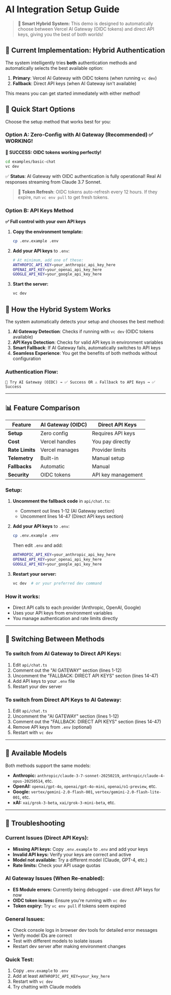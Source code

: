 # AI Integration Setup Guide

> **🔄 Smart Hybrid System:** This demo is designed to automatically choose between Vercel AI Gateway (OIDC tokens) and direct API keys, giving you the best of both worlds!

## 🎯 **Current Implementation: Hybrid Authentication**

The system intelligently tries **both** authentication methods and automatically selects the best available option:

1. **Primary**: Vercel AI Gateway with OIDC tokens (when running `vc dev`)
2. **Fallback**: Direct API keys (when AI Gateway isn't available)

This means you can get started immediately with either method!

## 🚀 **Quick Start Options**

Choose the setup method that works best for you:

### Option A: Zero-Config with AI Gateway (Recommended) ✅ **WORKING!**

**🎉 SUCCESS: OIDC tokens working perfectly!**

```bash
cd examples/basic-chat
vc dev
```

✅ **Status**: AI Gateway with OIDC authentication is fully operational! Real AI responses streaming from Claude 3.7 Sonnet.

> **🔄 Token Refresh**: OIDC tokens auto-refresh every 12 hours. If they expire, run `vc env pull` to get fresh tokens.

### Option B: API Keys Method

**✅ Full control with your own API keys**

1. **Copy the environment template:**
   ```bash
   cp .env.example .env
   ```

2. **Add your API keys** to `.env`:
   ```bash
   # At minimum, add one of these:
   ANTHROPIC_API_KEY=your_anthropic_api_key_here
   OPENAI_API_KEY=your_openai_api_key_here
   GOOGLE_API_KEY=your_google_api_key_here
   ```

3. **Start the server:**
   ```bash
   vc dev
   ```

## 🔄 **How the Hybrid System Works**

The system automatically detects your setup and chooses the best method:

1. **AI Gateway Detection**: Checks if running with `vc dev` (OIDC tokens available)
2. **API Keys Detection**: Checks for valid API keys in environment variables  
3. **Smart Fallback**: If AI Gateway fails, automatically switches to API keys
4. **Seamless Experience**: You get the benefits of both methods without configuration

### Authentication Flow:
```
🎯 Try AI Gateway (OIDC) → ✅ Success OR ⚠️ Fallback to API Keys → ✅ Success
```

---

## 📊 **Feature Comparison**

| Feature | AI Gateway (OIDC) | Direct API Keys |
|---------|-------------------|-----------------|
| **Setup** | Zero config | Requires API keys |
| **Cost** | Vercel handles | You pay directly |
| **Rate Limits** | Vercel manages | Provider limits |
| **Telemetry** | Built-in | Manual setup |
| **Fallbacks** | Automatic | Manual |
| **Security** | OIDC tokens | API key management |

### Setup:
1. **Uncomment the fallback code** in `api/chat.ts`:
   - Comment out lines 1-12 (AI Gateway section)
   - Uncomment lines 14-47 (Direct API keys section)

2. **Add your API keys** to `.env`:
   ```bash
   cp .env.example .env
   ```
   
   Then edit `.env` and add:
   ```bash
   ANTHROPIC_API_KEY=your_anthropic_api_key_here
   OPENAI_API_KEY=your_openai_api_key_here
   GOOGLE_API_KEY=your_google_api_key_here
   ```

3. **Restart your server:**
   ```bash
   vc dev  # or your preferred dev command
   ```

### How it works:
- Direct API calls to each provider (Anthropic, OpenAI, Google)
- Uses your API keys from environment variables
- You manage authentication and rate limits directly

---

## 🔄 Switching Between Methods

### To switch from AI Gateway to Direct API Keys:
1. Edit `api/chat.ts`
2. Comment out the "AI GATEWAY" section (lines 1-12)
3. Uncomment the "FALLBACK: DIRECT API KEYS" section (lines 14-47)
4. Add API keys to your `.env` file
5. Restart your dev server

### To switch from Direct API Keys to AI Gateway:
1. Edit `api/chat.ts`
2. Uncomment the "AI GATEWAY" section (lines 1-12)
3. Comment out the "FALLBACK: DIRECT API KEYS" section (lines 14-47)
4. Remove API keys from `.env` (optional)
5. Restart with `vc dev`

---

## 🎯 Available Models

Both methods support the same models:

- **Anthropic:** `anthropic/claude-3-7-sonnet-20250219`, `anthropic/claude-4-opus-20250514`, etc.
- **OpenAI:** `openai/gpt-4o`, `openai/gpt-4o-mini`, `openai/o1-preview`, etc.
- **Google:** `vertex/gemini-2.0-flash-001`, `vertex/gemini-2.0-flash-lite-001`, etc.
- **xAI:** `xai/grok-3-beta`, `xai/grok-3-mini-beta`, etc.

---

## 🚨 Troubleshooting

### Current Issues (Direct API Keys):
- **Missing API keys:** Copy `.env.example` to `.env` and add your keys
- **Invalid API keys:** Verify your keys are correct and active
- **Model not available:** Try a different model (Claude, GPT-4, etc.)
- **Rate limits:** Check your API usage quotas

### AI Gateway Issues (When Re-enabled):
- **ES Module errors:** Currently being debugged - use direct API keys for now
- **OIDC token issues:** Ensure you're running with `vc dev`
- **Token expiry:** Try `vc env pull` if tokens seem expired

### General Issues:
- Check console logs in browser dev tools for detailed error messages
- Verify model IDs are correct
- Test with different models to isolate issues
- Restart dev server after making environment changes

### Quick Test:
1. Copy `.env.example` to `.env`
2. Add at least `ANTHROPIC_API_KEY=your_key_here`
3. Restart with `vc dev`
4. Try chatting with Claude models 